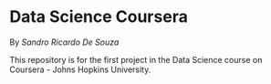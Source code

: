 # Data Science Coursera
By *Sandro Ricardo De Souza*

This repository is for the first project in the Data Science course on Coursera - Johns Hopkins University.
